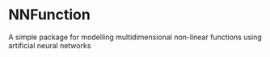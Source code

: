 # NNFunction
A simple package for modelling multidimensional non-linear functions using artificial neural networks

